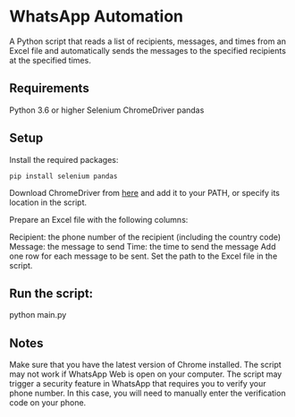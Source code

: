 # WhatsApp Automation
A Python script that reads a list of recipients, messages, and times from an Excel file and automatically sends the messages to the specified recipients at the specified times.

## Requirements
Python 3.6 or higher
Selenium
ChromeDriver
pandas

## Setup
Install the required packages:
```
pip install selenium pandas
```
Download ChromeDriver from [here](https://chromedriver.chromium.org/) and add it to your PATH, or specify its location in the script.

Prepare an Excel file with the following columns:

Recipient: the phone number of the recipient (including the country code)
Message: the message to send
Time: the time to send the message
Add one row for each message to be sent.
Set the path to the Excel file in the script.

## Run the script:

python main.py

## Notes
Make sure that you have the latest version of Chrome installed.
The script may not work if WhatsApp Web is open on your computer.
The script may trigger a security feature in WhatsApp that requires you to verify your phone number. In this case, you will need to manually enter the verification code on your phone.
